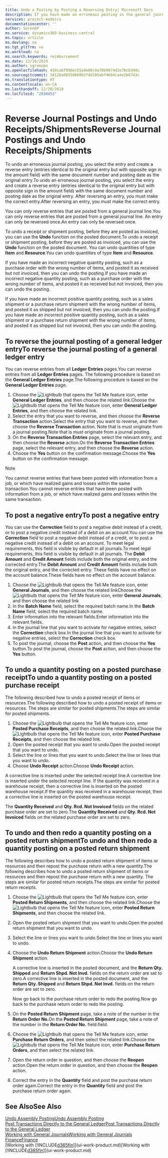 ```yaml
---
title: Undo a Posting by Posting a Reversing Entry| Microsoft Docs
description: If you have made an erroneous posting in the general journal, then you can use the Reverse Transaction function to undo the posting with a correct audit trail.
services: project-madeira
documentationcenter: ''
author: SorenGP
ms.service: dynamics365-business-central
ms.topic: article
ms.devlang: na
ms.tgt_pltfrm: na
ms.workload: na
ms.search.keywords: reimbursement
ms.date: 12/16/2019
ms.author: sgroespe
ms.openlocfilehash: 416ca6f99dec55a9eb0c9a70e9974d2e7bcb348c
ms.sourcegitcommit: 3d128a00358668b3fdd105ebf4604ca4e2b6743c
ms.translationtype: HT
ms.contentlocale: en-CA
ms.lasthandoff: 12/20/2019
ms.locfileid: "2910453"
---
```

# <a name="reverse-journal-postings-and-undo-receiptsshipments"></a><span data-ttu-id="74769-103">Reverse Journal Postings and Undo Receipts/Shipments</span><span class="sxs-lookup"><span data-stu-id="74769-103">Reverse Journal Postings and Undo Receipts/Shipments</span></span>
<span data-ttu-id="74769-104">To undo an erroneous journal posting, you select the entry and create a reverse entry (entries identical to the original entry but with opposite sign in the amount field) with the same document number and posting date as the original entry.</span><span class="sxs-lookup"><span data-stu-id="74769-104">To undo an erroneous journal posting, you select the entry and create a reverse entry (entries identical to the original entry but with opposite sign in the amount field) with the same document number and posting date as the original entry.</span></span> <span data-ttu-id="74769-105">After reversing an entry, you must make the correct entry.</span><span class="sxs-lookup"><span data-stu-id="74769-105">After reversing an entry, you must make the correct entry.</span></span>

<span data-ttu-id="74769-106">You can only reverse entries that are posted from a general journal line.</span><span class="sxs-lookup"><span data-stu-id="74769-106">You can only reverse entries that are posted from a general journal line.</span></span> <span data-ttu-id="74769-107">An entry can only be reversed once.</span><span class="sxs-lookup"><span data-stu-id="74769-107">An entry can only be reversed once.</span></span>

<span data-ttu-id="74769-108">To undo a receipt or shipment posting, before they are posted as invoiced, you can use the **Undo** function on the posted document.</span><span class="sxs-lookup"><span data-stu-id="74769-108">To undo a receipt or shipment posting, before they are posted as invoiced, you can use the **Undo** function on the posted document.</span></span> <span data-ttu-id="74769-109">You can undo quantities of type **Item** and **Resource**.</span><span class="sxs-lookup"><span data-stu-id="74769-109">You can undo quantities of type **Item** and **Resource**.</span></span>

<span data-ttu-id="74769-110">If you have made an incorrect negative quantity posting, such as a purchase order with the wrong number of items, and posted it as received but not invoiced, then you can undo the posting.</span><span class="sxs-lookup"><span data-stu-id="74769-110">If you have made an incorrect negative quantity posting, such as a purchase order with the wrong number of items, and posted it as received but not invoiced, then you can undo the posting.</span></span>

<span data-ttu-id="74769-111">If you have made an incorrect positive quantity posting, such as a sales shipment or a purchase return shipment with the wrong number of items, and posted it as shipped but not invoiced, then you can undo the posting.</span><span class="sxs-lookup"><span data-stu-id="74769-111">If you have made an incorrect positive quantity posting, such as a sales shipment or a purchase return shipment with the wrong number of items, and posted it as shipped but not invoiced, then you can undo the posting.</span></span>   

## <a name="to-reverse-the-journal-posting-of-a-general-ledger-entry"></a><span data-ttu-id="74769-112">To reverse the journal posting of a general ledger entry</span><span class="sxs-lookup"><span data-stu-id="74769-112">To reverse the journal posting of a general ledger entry</span></span>
<span data-ttu-id="74769-113">You can reverse entries from all **Ledger Entries** pages.</span><span class="sxs-lookup"><span data-stu-id="74769-113">You can reverse entries from all **Ledger Entries** pages.</span></span> <span data-ttu-id="74769-114">The following procedure is based on the **General Ledger Entries** page.</span><span class="sxs-lookup"><span data-stu-id="74769-114">The following procedure is based on the **General Ledger Entries** page.</span></span>
1. <span data-ttu-id="74769-115">Choose the ![Lightbulb that opens the Tell Me feature](media/ui-search/search_small.png "Tell me what you want to do") icon, enter **General Ledger Entries**, and then choose the related link.</span><span class="sxs-lookup"><span data-stu-id="74769-115">Choose the ![Lightbulb that opens the Tell Me feature](media/ui-search/search_small.png "Tell me what you want to do") icon, enter **General Ledger Entries**, and then choose the related link.</span></span>
2. <span data-ttu-id="74769-116">Select the entry that you want to reverse, and then choose the **Reverse Transaction** action.</span><span class="sxs-lookup"><span data-stu-id="74769-116">Select the entry that you want to reverse, and then choose the **Reverse Transaction** action.</span></span> <span data-ttu-id="74769-117">Note that is must originate from a journal posting.</span><span class="sxs-lookup"><span data-stu-id="74769-117">Note that is must originate from a journal posting.</span></span>
3. <span data-ttu-id="74769-118">On the **Reverse Transaction Entries** page, select the relevant entry, and then choose the **Reverse** action.</span><span class="sxs-lookup"><span data-stu-id="74769-118">On the **Reverse Transaction Entries** page, select the relevant entry, and then choose the **Reverse** action.</span></span>
4. <span data-ttu-id="74769-119">Choose the **Yes** button on the confirmation message.</span><span class="sxs-lookup"><span data-stu-id="74769-119">Choose the **Yes** button on the confirmation message.</span></span>

> [!NOTE]
> <span data-ttu-id="74769-120">You cannot reverse entries that have been posted with information from a job, or which have realized gains and losses within the same transaction.</span><span class="sxs-lookup"><span data-stu-id="74769-120">You cannot reverse entries that have been posted with information from a job, or which have realized gains and losses within the same transaction.</span></span>

## <a name="to-post-a-negative-entry"></a><span data-ttu-id="74769-121">To post a negative entry</span><span class="sxs-lookup"><span data-stu-id="74769-121">To post a negative entry</span></span>  
<span data-ttu-id="74769-122">You can use the **Correction** field to post a negative debit instead of a credit, or to post a negative credit instead of a debit on an account.</span><span class="sxs-lookup"><span data-stu-id="74769-122">You can use the **Correction** field to post a negative debit instead of a credit, or to post a negative credit instead of a debit on an account.</span></span> <span data-ttu-id="74769-123">To meet legal requirements, this field is visible by default in all journals.</span><span class="sxs-lookup"><span data-stu-id="74769-123">To meet legal requirements, this field is visible by default in all journals.</span></span> <span data-ttu-id="74769-124">The **Debit Amount** and **Credit Amount** fields include both the original entry, and the corrected entry.</span><span class="sxs-lookup"><span data-stu-id="74769-124">The **Debit Amount** and **Credit Amount** fields include both the original entry, and the corrected entry.</span></span> <span data-ttu-id="74769-125">These fields have no effect on the account balance.</span><span class="sxs-lookup"><span data-stu-id="74769-125">These fields have no effect on the account balance.</span></span>  

1.  <span data-ttu-id="74769-126">Choose the ![Lightbulb that opens the Tell Me feature](media/ui-search/search_small.png "Tell me what you want to do") icon, enter **General Journals**, and then choose the related link</span><span class="sxs-lookup"><span data-stu-id="74769-126">Choose the ![Lightbulb that opens the Tell Me feature](media/ui-search/search_small.png "Tell me what you want to do") icon, enter **General Journals**, and then choose the related link</span></span>  
2.  <span data-ttu-id="74769-127">In the **Batch Name** field, select the required batch name.</span><span class="sxs-lookup"><span data-stu-id="74769-127">In the **Batch Name** field, select the required batch name.</span></span>  
3.  <span data-ttu-id="74769-128">Enter information into the relevant fields.</span><span class="sxs-lookup"><span data-stu-id="74769-128">Enter information into the relevant fields.</span></span>  
4.  <span data-ttu-id="74769-129">In the journal line that you want to activate for negative entries, select the **Correction** check box.</span><span class="sxs-lookup"><span data-stu-id="74769-129">In the journal line that you want to activate for negative entries, select the **Correction** check box.</span></span>  
5.  <span data-ttu-id="74769-130">To post the journal, choose the **Post** action, and then choose the **Yes** button.</span><span class="sxs-lookup"><span data-stu-id="74769-130">To post the journal, choose the **Post** action, and then choose the **Yes** button.</span></span>

## <a name="to-undo-a-quantity-posting-on-a-posted-purchase-receipt"></a><span data-ttu-id="74769-131">To undo a quantity posting on a posted purchase receipt</span><span class="sxs-lookup"><span data-stu-id="74769-131">To undo a quantity posting on a posted purchase receipt</span></span>  
<span data-ttu-id="74769-132">The following described how to undo a posted receipt of items or resources.</span><span class="sxs-lookup"><span data-stu-id="74769-132">The following described how to undo a posted receipt of items or resources.</span></span> <span data-ttu-id="74769-133">The steps are similar for posted shipments.</span><span class="sxs-lookup"><span data-stu-id="74769-133">The steps are similar for posted shipments.</span></span>

1.  <span data-ttu-id="74769-134">Choose the ![Lightbulb that opens the Tell Me feature](media/ui-search/search_small.png "Tell me what you want to do") icon, enter **Posted Purchase Receipts**, and then choose the related link.</span><span class="sxs-lookup"><span data-stu-id="74769-134">Choose the ![Lightbulb that opens the Tell Me feature](media/ui-search/search_small.png "Tell me what you want to do") icon, enter **Posted Purchase Receipts**, and then choose the related link.</span></span>  
2.  <span data-ttu-id="74769-135">Open the posted receipt that you want to undo.</span><span class="sxs-lookup"><span data-stu-id="74769-135">Open the posted receipt that you want to undo.</span></span>  
3.  <span data-ttu-id="74769-136">Select the line or lines that you want to undo.</span><span class="sxs-lookup"><span data-stu-id="74769-136">Select the line or lines that you want to undo.</span></span>  
4.  <span data-ttu-id="74769-137">Choose **Undo Receipt** action.</span><span class="sxs-lookup"><span data-stu-id="74769-137">Choose **Undo Receipt** action.</span></span>

<span data-ttu-id="74769-138">A corrective line is inserted under the selected receipt line.</span><span class="sxs-lookup"><span data-stu-id="74769-138">A corrective line is inserted under the selected receipt line.</span></span> <span data-ttu-id="74769-139">If the quantity was received in a warehouse receipt, then a corrective line is inserted on the posted warehouse receipt.</span><span class="sxs-lookup"><span data-stu-id="74769-139">If the quantity was received in a warehouse receipt, then a corrective line is inserted on the posted warehouse receipt.</span></span>  

<span data-ttu-id="74769-140">The **Quantity Received** and **Qty. Rcd. Not Invoiced** fields on the related purchase order are set to zero.</span><span class="sxs-lookup"><span data-stu-id="74769-140">The **Quantity Received** and **Qty. Rcd. Not Invoiced** fields on the related purchase order are set to zero.</span></span>

## <a name="to-undo-and-then-redo-a-quantity-posting-on-a-posted-return-shipment"></a><span data-ttu-id="74769-141">To undo and then redo a quantity posting on a posted return shipment</span><span class="sxs-lookup"><span data-stu-id="74769-141">To undo and then redo a quantity posting on a posted return shipment</span></span>
<span data-ttu-id="74769-142">The following describes how to undo a posted return shipment of items or resources and then repost the purchase return with a new quantity.</span><span class="sxs-lookup"><span data-stu-id="74769-142">The following describes how to undo a posted return shipment of items or resources and then repost the purchase return with a new quantity.</span></span> <span data-ttu-id="74769-143">The steps are similar for posted return receipts.</span><span class="sxs-lookup"><span data-stu-id="74769-143">The steps are similar for posted return receipts.</span></span>

1.  <span data-ttu-id="74769-144">Choose the ![Lightbulb that opens the Tell Me feature](media/ui-search/search_small.png "Tell me what you want to do") icon, enter **Posted Return Shipments**, and then choose the related link.</span><span class="sxs-lookup"><span data-stu-id="74769-144">Choose the ![Lightbulb that opens the Tell Me feature](media/ui-search/search_small.png "Tell me what you want to do") icon, enter **Posted Return Shipments**, and then choose the related link.</span></span>  
2.  <span data-ttu-id="74769-145">Open the posted return shipment that you want to undo.</span><span class="sxs-lookup"><span data-stu-id="74769-145">Open the posted return shipment that you want to undo.</span></span>
3. <span data-ttu-id="74769-146">Select the line or lines you want to undo.</span><span class="sxs-lookup"><span data-stu-id="74769-146">Select the line or lines you want to undo.</span></span>  

4.  <span data-ttu-id="74769-147">Choose the **Undo Return Shipment** action.</span><span class="sxs-lookup"><span data-stu-id="74769-147">Choose the **Undo Return Shipment** action.</span></span>  

    <span data-ttu-id="74769-148">A corrective line is inserted in the posted document, and the **Return Qty. Shipped** and **Return Shpd. Not Invd.** fields on the return order are set to zero.</span><span class="sxs-lookup"><span data-stu-id="74769-148">A corrective line is inserted in the posted document, and the **Return Qty. Shipped** and **Return Shpd. Not Invd.** fields on the return order are set to zero.</span></span>  

    <span data-ttu-id="74769-149">Now go back to the purchase return order to redo the posting.</span><span class="sxs-lookup"><span data-stu-id="74769-149">Now go back to the purchase return order to redo the posting.</span></span>  

5.  <span data-ttu-id="74769-150">On the **Posted Return Shipment** page, take a note of the number in the **Return Order No.**</span><span class="sxs-lookup"><span data-stu-id="74769-150">On the **Posted Return Shipment** page, take a note of the number in the **Return Order No.**</span></span> <span data-ttu-id="74769-151">field.</span><span class="sxs-lookup"><span data-stu-id="74769-151">field.</span></span>  
6.  <span data-ttu-id="74769-152">Choose the ![Lightbulb that opens the Tell Me feature](media/ui-search/search_small.png "Tell me what you want to do") icon, enter **Purchase Return Orders**, and then select the related link.</span><span class="sxs-lookup"><span data-stu-id="74769-152">Choose the ![Lightbulb that opens the Tell Me feature](media/ui-search/search_small.png "Tell me what you want to do") icon, enter **Purchase Return Orders**, and then select the related link.</span></span>  
7.  <span data-ttu-id="74769-153">Open the return order in question, and then choose the **Reopen** action.</span><span class="sxs-lookup"><span data-stu-id="74769-153">Open the return order in question, and then choose the **Reopen** action.</span></span>  
8.  <span data-ttu-id="74769-154">Correct the entry in the **Quantity** field and post the purchase return order again.</span><span class="sxs-lookup"><span data-stu-id="74769-154">Correct the entry in the **Quantity** field and post the purchase return order again.</span></span>  

## <a name="see-also"></a><span data-ttu-id="74769-155">See Also</span><span class="sxs-lookup"><span data-stu-id="74769-155">See Also</span></span>
[<span data-ttu-id="74769-156">Undo Assembly Posting</span><span class="sxs-lookup"><span data-stu-id="74769-156">Undo Assembly Posting</span></span>](assembly-how-to-undo-assembly-posting.md)  
[<span data-ttu-id="74769-157">Post Transactions Directly to the General Ledger</span><span class="sxs-lookup"><span data-stu-id="74769-157">Post Transactions Directly to the General Ledger</span></span>](finance-how-post-transactions-directly.md)  
[<span data-ttu-id="74769-158">Working with General Journals</span><span class="sxs-lookup"><span data-stu-id="74769-158">Working with General Journals</span></span>](ui-work-general-journals.md)  
[<span data-ttu-id="74769-159">Finance</span><span class="sxs-lookup"><span data-stu-id="74769-159">Finance</span></span>](finance.md)  
<span data-ttu-id="74769-160">[Working with [!INCLUDE[d365fin](includes/d365fin_md.md)]](ui-work-product.md)</span><span class="sxs-lookup"><span data-stu-id="74769-160">[Working with [!INCLUDE[d365fin](includes/d365fin_md.md)]](ui-work-product.md)</span></span>  
